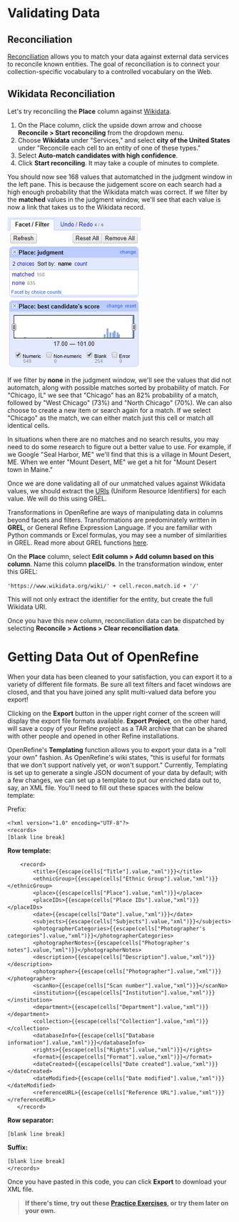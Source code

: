 # Validating Data

## Reconciliation

[Reconciliation](http://freeyourmetadata.org/reconciliation/) allows you to match your data against external data services to reconcile known entities. The goal of reconciliation is to connect your collection-specific vocabulary to a controlled vocabulary on the Web.

## Wikidata Reconciliation

Let's try reconciling the **Place** column against [Wikidata](https://www.wikidata.org/wiki/). 

1. On the Place column, click the upside down arrow and choose **Reconcile > Start reconciling** from the dropdown menu. 
2. Choose **Wikidata** under "Services," and select **city of the United States** under "Reconcile each cell to an entity of one of these types."
3. Select **Auto-match candidates with high confidence**.
4. Click **Start reconciling**. It may take a couple of minutes to complete.

You should now see 168 values that automatched in the judgment window in the left pane. This is because the judgement score on each search had a high enough probability that the Wikidata match was correct. If we filter by the **matched** values in the judgment window, we'll see that each value is now a link that takes us to the Wikidata record. 

![Judgment Window](/images/judgment-window.PNG)

If we filter by **none** in the judgment window, we'll see the values that did not automatch, along with possible matches sorted by probability of match. For "Chicago, IL" we see that "Chicago" has an 82% probability of a match, followed by "West Chicago" (73%) and "North Chicago" (70%). We can also choose to create a new item or search again for a match. If we select "Chicago" as the match, we can either match just this cell or match all identical cells.

In situations when there are no matches and no search results, you may need to do some research to figure out a better value to use. For example, if we Google "Seal Harbor, ME" we'll find that this is a village in Mount Desert, ME. When we enter "Mount Desert, ME" we get a hit for "Mount Desert town in Maine."

Once we are done validating all of our unmatched values against Wikidata values, we should extract the [URIs](https://en.wikipedia.org/wiki/Uniform_Resource_Identifier) (Uniform Resource Identifiers) for each value. We will do this using GREL.

Transformations in OpenRefine are ways of manipulating data in columns beyond facets and filters. Transformations are predominately written in **GREL**, or General Refine Expression Language. If you are familiar with Python commands or Excel formulas, you may see a number of similarities in GREL. Read more about GREL functions [here](https://github.com/OpenRefine/OpenRefine/wiki/GREL-Functions).

On the **Place** column, select **Edit column > Add column based on this column**. Name this column **placeIDs**. In the transformation window, enter this GREL: 

`'https://www.wikidata.org/wiki/' + cell.recon.match.id + '/'`

This will not only extract the identifier for the entity, but create the full Wikidata URI.

Once you have this new column, reconciliation data can be dispatched by selecting **Reconcile > Actions > Clear reconciliation data**.

# Getting Data Out of OpenRefine

When your data has been cleaned to your satisfaction, you can export it to a variety of different file formats. Be sure all text filters and facet windows are closed, and that you have joined any split multi-valued data before you export! 

Clicking on the **Export** button in the upper right corner of the screen will display the export file formats available. **Export Project**, on the other hand, will save a copy of your Refine project as a TAR archive that can be shared with other people and opened in other Refine installations.

OpenRefine's **Templating** function allows you to export your data in a "roll your own" fashion. As OpenRefine's wiki states, "this is useful for formats that we don't support natively yet, or won't support." Currently, Templating is set up to generate a single JSON document of your data by default; with a few changes, we can set up a template to put our enriched data out to, say, an XML file. You'll need to fill out these spaces with the below template:

Prefix:
```
<?xml version="1.0" encoding="UTF-8"?>
<records>
[blank line break]
```
**Row template:**
```
    <record>
        <title>{{escape(cells["Title"].value,"xml")}}</title>
        <ethnicGroup>{{escape(cells["Ethnic Group"].value,"xml")}}</ethnicGroup>
        <place>{{escape(cells["Place"].value,"xml")}}</place>
        <placeIDs>{{escape(cells["Place IDs"].value,"xml")}}</placeIDs>
        <date>{{escape(cells["Date"].value,"xml")}}</date>
        <subjects>{{escape(cells["Subjects"].value,"xml")}}</subjects>
        <photographerCategories>{{escape(cells["Photographer's categories"].value,"xml")}}</photographerCategories>
        <photographerNotes>{{escape(cells["Photographer's notes"].value,"xml")}}</photographerNotes>
        <description>{{escape(cells["Description"].value,"xml")}}</description>
        <photographer>{{escape(cells["Photographer"].value,"xml")}}</photographer>
        <scanNo>{{escape(cells["Scan number"].value,"xml")}}</scanNo>
        <institution>{{escape(cells["Institution"].value,"xml")}}</institution>
        <department>{{escape(cells["Department"].value,"xml")}}</department>
        <collection>{{escape(cells["Collection"].value,"xml")}}</collection>
        <databaseInfo>{{escape(cells["Database information"].value,"xml")}}</databaseInfo>
        <rights>{{escape(cells["Rights"].value,"xml")}}</rights>
        <format>{{escape(cells["Format"].value,"xml")}}</format>
        <dateCreated>{{escape(cells["Date created"].value,"xml")}}</dateCreated>
        <dateModified>{{escape(cells["Date modified"].value,"xml")}}</dateModified>
        <referenceURL>{{escape(cells["Reference URL"].value,"xml")}}</referenceURL>
   </record>
```
**Row separator:**
```
[blank line break]
```
**Suffix:**
```
[blank line break]
</records>
```
Once you have pasted in this code, you can click **Export** to download your XML file.

> **If there's time, try out these [Practice Exercises](/instructions/practice-exercise.md), or try them later on your own.**
